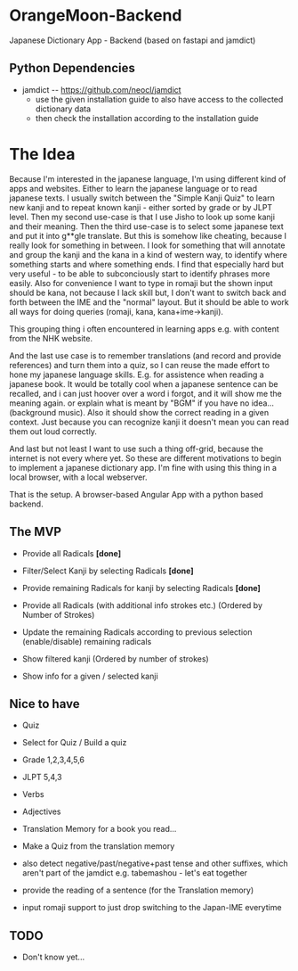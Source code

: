 # OrangeMoon-Backend
Japanese Dictionary App - Backend (based on fastapi and jamdict)

## Python Dependencies

* jamdict -- https://github.com/neocl/jamdict 
  * use the given installation guide to also have access to the collected dictionary data
  * then check the installation according to the installation guide

# The Idea

Because I'm interested in the japanese language, I'm using different kind of apps and websites.
Either to learn the japanese language or to read japanese texts. I usually switch between the
"Simple Kanji Quiz" to learn new kanji and to repeat known kanji - either sorted by grade or by
JLPT level. Then my second use-case is that I use Jisho to look up some kanji and their 
meaning. Then the third use-case is to select some japanese text and put it into g**gle
translate. But this is somehow like cheating, because I really look for something in between.
I look for something that will annotate and group the kanji and the kana in a kind of western 
way, to identify where something starts and where something ends. I find that especially hard 
but very useful - to be able to subconciously start to identify phrases more easily. Also for 
convenience I want to type in romaji but the shown input should be kana, not because I lack 
skill but, I don't want to switch back and forth between the IME and the "normal" layout. But
it should be able to work all ways for doing queries (romaji, kana, kana+ime->kanji).

This grouping thing i often encountered in learning apps e.g. with content from the NHK website.

And the last use case is to remember translations (and record and provide references) and turn 
them into a quiz, so I can reuse the made effort to hone my japanese language skills. E.g. for
assistence when reading a japanese book. It would be totally cool when a japanese sentence can
be recalled, and i can just hoover over a word i forgot, and it will show me the meaning again.
or explain what is meant by "BGM" if you have no idea... (background music). Also it should show
the correct reading in a given context. Just because you can recognize kanji it doesn't mean you
can read them out loud correctly.

And last but not least I want to use such a thing off-grid, because the internet is not every
where yet. So these are different motivations to begin to implement a japanese dictionary app.
I'm fine with using this thing in a local browser, with a local webserver. 

That is the setup. A browser-based Angular App with a python based backend.

## The MVP

* Provide all Radicals **[done]**
* Filter/Select Kanji by selecting Radicals **[done]**
* Provide remaining Radicals for kanji by selecting Radicals **[done]** 
* Provide all Radicals (with additional info strokes etc.) (Ordered by Number of Strokes)
* Update the remaining Radicals according to previous selection (enable/disable) remaining radicals 
* Show filtered kanji (Ordered by number of strokes)

* Show info for a given / selected kanji
 
## Nice to have

* Quiz
* Select for Quiz / Build a quiz
* Grade 1,2,3,4,5,6
* JLPT 5,4,3

* Verbs
* Adjectives

* Translation Memory for a book you read...

* Make a Quiz from the translation memory

* also detect negative/past/negative+past tense and other suffixes, which aren't part of the jamdict 
  e.g. tabemashou - let's eat together
* provide the reading of a sentence (for the Translation memory)
* input romaji support to just drop switching to the Japan-IME everytime

## TODO

* Don't know yet...